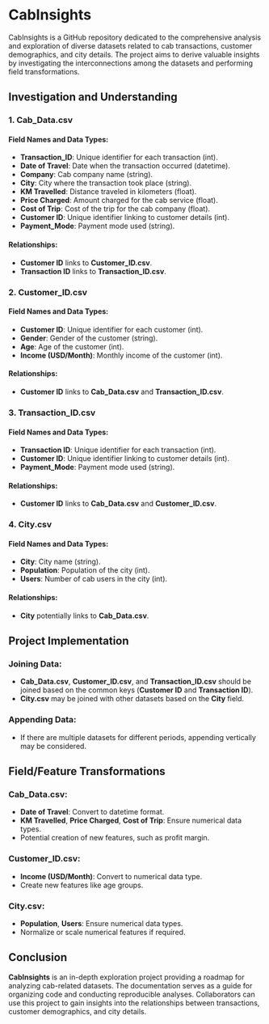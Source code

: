 # CabInsights
CabInsights is a GitHub repository dedicated to the comprehensive analysis and exploration of diverse datasets related to cab transactions, customer demographics, and city details. The project aims to derive valuable insights by investigating the interconnections among the datasets and performing field transformations.

## Investigation and Understanding

### 1. Cab_Data.csv

#### Field Names and Data Types:
- **Transaction_ID**: Unique identifier for each transaction (int).
- **Date of Travel**: Date when the transaction occurred (datetime).
- **Company**: Cab company name (string).
- **City**: City where the transaction took place (string).
- **KM Travelled**: Distance traveled in kilometers (float).
- **Price Charged**: Amount charged for the cab service (float).
- **Cost of Trip**: Cost of the trip for the cab company (float).
- **Customer ID**: Unique identifier linking to customer details (int).
- **Payment_Mode**: Payment mode used (string).

#### Relationships:
- **Customer ID** links to **Customer_ID.csv**.
- **Transaction ID** links to **Transaction_ID.csv**.

### 2. Customer_ID.csv

#### Field Names and Data Types:
- **Customer ID**: Unique identifier for each customer (int).
- **Gender**: Gender of the customer (string).
- **Age**: Age of the customer (int).
- **Income (USD/Month)**: Monthly income of the customer (int).

#### Relationships:
- **Customer ID** links to **Cab_Data.csv** and **Transaction_ID.csv**.

### 3. Transaction_ID.csv

#### Field Names and Data Types:
- **Transaction ID**: Unique identifier for each transaction (int).
- **Customer ID**: Unique identifier linking to customer details (int).
- **Payment_Mode**: Payment mode used (string).

#### Relationships:
- **Customer ID** links to **Cab_Data.csv** and **Customer_ID.csv**.

### 4. City.csv

#### Field Names and Data Types:
- **City**: City name (string).
- **Population**: Population of the city (int).
- **Users**: Number of cab users in the city (int).

#### Relationships:
- **City** potentially links to **Cab_Data.csv**.

## Project Implementation

### Joining Data:
- **Cab_Data.csv**, **Customer_ID.csv**, and **Transaction_ID.csv** should be joined based on the common keys (**Customer ID** and **Transaction ID**).
- **City.csv** may be joined with other datasets based on the **City** field.

### Appending Data:
- If there are multiple datasets for different periods, appending vertically may be considered.

## Field/Feature Transformations

### Cab_Data.csv:
- **Date of Travel**: Convert to datetime format.
- **KM Travelled**, **Price Charged**, **Cost of Trip**: Ensure numerical data types.
- Potential creation of new features, such as profit margin.

### Customer_ID.csv:
- **Income (USD/Month)**: Convert to numerical data type.
- Create new features like age groups.

### City.csv:
- **Population**, **Users**: Ensure numerical data types.
- Normalize or scale numerical features if required.

## Conclusion

**CabInsights** is an in-depth exploration project providing a roadmap for analyzing cab-related datasets. The documentation serves as a guide for organizing code and conducting reproducible analyses. Collaborators can use this project to gain insights into the relationships between transactions, customer demographics, and city details.
